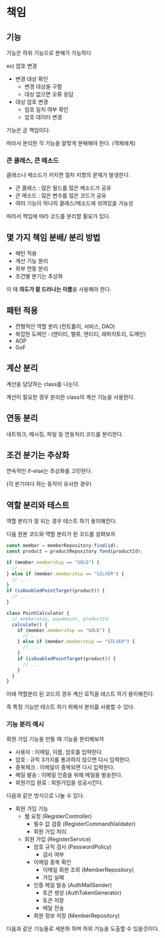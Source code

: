 # 책임

## 기능

기능은 하위 기능으로 분해가 가능하다

ex) 암호 변경

- 변경 대상 확인
  - 변경 대상을 구함
  - 대상 없으면 오류 응답
- 대상 암호 변경
  - 암호 일치 여부 확인
  - 암호 데이터 변경

기능은 곧 책임이다.

따라서 분리한 각 기능을 알맞게 분배해야 한다. (객체에게)

### 큰 클래스, 큰 메소드

클래스나 메소드가 커지면 절차 지향의 문제가 발생한다.

- 큰 클래스 : 많은 필드를 많은 메소드가 공유
- 큰 메소드 : 많은 변수를 많은 코드가 공유
- 여러 기능이 하나의 클래스/메소드에 섞여있을 가능성

따라서 책임에 따라 코드를 분리할 필요가 있다.

## 몇 가지 책임 분배/ 분리 방법

- 패턴 적용
- 계산 기능 분리
- 외부 연동 분리
- 조건별 분기는 추상화

이 때 **의도가 잘 드러나는 이름**을 사용해야 한다.

## 패턴 적용

- 전형적인 역할 분리 (컨트롤러, 서비스, DAO)
- 복잡한 도메인 : (엔티티, 벨류, 엔티티, 레파지토리, 도메인)
- AOP
- GoF

## 계산 분리

계산을 담당하는 class를 나눈다.

계산이 필요한 경우 분리한 class의 계산 기능을 사용한다.

## 연동 분리

네트워크, 메시징, 파일 등 연동처리 코드를 분리한다.

## 조건 분기는 추상화

연속적인 if-else는 추상화를 고민한다.

(각 분기마다 하는 동작이 유사한 경우)

## 역할 분리와 테스트

역할 분리가 잘 되는 경우 테스트 하기 용이해진다.

다음 원본 코드와 역할 분리가 된 코드를 살펴보자

```javascript
const member = memberRepository.find(id);
const product = productRepository.fond(productId);

if (member.membership == "GOLD") {
  // ...
} else if (member.membership == "SILVER") {
  // ...
}
if (isDoubledPointTarget(product)) {
  // ...
}
```

```javascript
class PointCalculator {
  // membership, payAmount, productId;
  calculate() {
    if (member.membership == "GOLD") {
      // ...
    } else if (member.membership == "SILVER") {
      // ...
    }
    if (isDoubledPointTarget(product)) {
      // ...
    }
  }
}
```

아래 역할분리 된 코드의 경우 계산 로직을 테스트 하기 용이해진다.

즉 특정 기능만 테스트 하기 위해서 분리를 사용할 수 있다.

### 기능 분리 예시

회원 가입 기능을 만들 때 기능을 분리해보자

- 사용자 : 이메일, 이름, 암호를 입력한다.
- 암호 : 규칙 3가지를 통과하지 않으면 다시 입력한다.
- 중복체크 : 이메일이 중복되면 다시 입력한다.
- 메일 발송 : 이메일 인증을 위해 메일을 발송한다.
- 회원가입 완료 : 회원가입을 성공시킨다.

다음과 같은 방식으로 나눌 수 있다.

- 회원 가입 기능
  - 웹 요청 (RegisterController)
    - 필수 값 검증 (RegisterCommandValidator)
    - 회원 가입 처리
  - 회원 가입 (RegisterService)
    - 암호 규칙 검사 (PasswordPolicy)
      - 검사 여부
    - 이메일 중복 확인
      - 이메일 회원 조회 (MemberRepository)
      - 가입 실패
    - 인증 메일 발송 (AuthMailSender)
      - 토큰 생성 (AuthTokenGenerator)
      - 토큰 저장
      - 메일 전송
    - 회원 정보 저장 (MemberRepository)

다음과 같은 기능들로 세분화 하며 하위 기능을 도출할 수 있을것이다.
